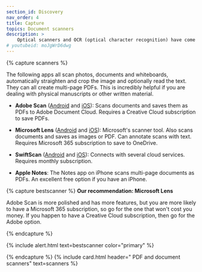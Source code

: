 ```yaml
---
section_id: Discovery
nav_order: 4
title: Capture
topics: Document scanners
description: >
    Optical scanners and OCR (optical character recognition) have come a long way. You can get just as good quality results from a smartphone app as from most flatbed scanners.
# youtubeid: moJgWrD6dwg
---
```


{% capture scanners %}

The following apps all scan photos, documents and whiteboards, automatically straighten and crop the image and optionally read the text. They can all create multi-page PDFs. This is incredibly helpful if you are dealing with physical manuscripts or other written material.

- **Adobe Scan** ([Android](https://play.google.com/store/apps/details?id=com.adobe.scan.android&hl=en_US) and [iOS](https://apps.apple.com/us/app/id1199564834)): Scans documents and saves them as PDFs to Adobe Document Cloud. Requires a Creative Cloud subscription to save PDFs. 

- **Microsoft Lens** ([Android](https://play.google.com/store/apps/details?id=com.microsoft.office.officelens&hl=en_AU&gl=US) and [iOS](https://apps.apple.com/au/app/microsoft-office-lens-pdf-scan/id975925059)): Microsoft's scanner tool. Also scans documents and saves as images or PDF. Can annotate scans with text. Requires Microsoft 365 subscription to save to OneDrive. 

- **SwiftScan** ([Android](https://play.google.com/store/apps/details?id=net.doo.snap&hl=en_AU&gl=US) and [iOS](https://apps.apple.com/us/app/swiftscan-document-scanner/id834854351)): Connects with several cloud services. Requires monthly subscription. 

- **Apple Notes**: The Notes app on iPhone scans multi-page documents as PDFs. An excellent free option if you have an iPhone.

{% capture bestscanner %}
**Our recommendation: Microsoft Lens**

Adobe Scan is more polished and has more features, but you are more likely to have a Microsoft 365 subscription, so go for the one that won't cost you money. If you happen to have a Creative Cloud subscription, then go for the Adobe option.

{% endcapture %}

{% include alert.html text=bestscanner color="primary" %}

{% endcapture %}
{% include card.html header="<i class='fas fa-file-pdf'></i> PDF and document scanners" text=scanners %}